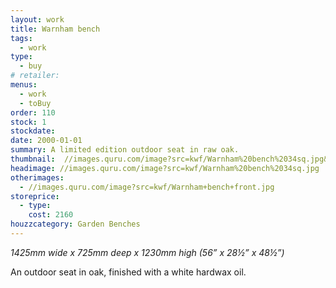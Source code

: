 ```yaml
---
layout: work
title: Warnham bench
tags:
  - work
type:
  - buy
# retailer:
menus:
  - work
  - toBuy
order: 110
stock: 1
stockdate:
date: 2000-01-01
summary: A limited edition outdoor seat in raw oak.
thumbnail:  //images.quru.com/image?src=kwf/Warnham%20bench%2034sq.jpg&width=175&height=175&fill=auto
headimage: //images.quru.com/image?src=kwf/Warnham%20bench%2034sq.jpg
otherimages:
  - //images.quru.com/image?src=kwf/Warnham+bench+front.jpg
storeprice:
  - type:
    cost: 2160
houzzcategory: Garden Benches
---
```

_1425mm wide x 725mm deep x 1230mm high (56&rdquo; x 28&frac12;&rdquo; x 48&frac12;&rdquo;)_

An outdoor seat in oak, finished with a white hardwax oil.
